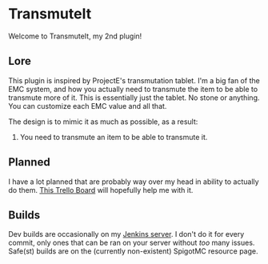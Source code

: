 # TransmuteIt

Welcome to TransmuteIt, my 2nd plugin!

## Lore
This plugin is inspired by ProjectE's transmutation tablet. I'm a big fan of the EMC system, and how you actually need to transmute the item to be able to transmute more of it. This is essentially just the tablet. No stone or anything. You can customize each EMC value and all that.

The design is to mimic it as much as possible, as a result:

1) You need to transmute an item to be able to transmute it.

## Planned

I have a lot planned that are probably way over my head in ability to actually do them. [This Trello Board](https://trello.com/b/SZVMEvD7/transmuteit) will hopefully help me with it.

## Builds

Dev builds are occasionally on my [Jenkins server](https://jenkins.chew.pw/job/TransmuteIt/). I don't do it for every commit, only ones that can be ran on your server without *too* many issues. Safe(st) builds are on the (currently non-existent) SpigotMC resource page.
